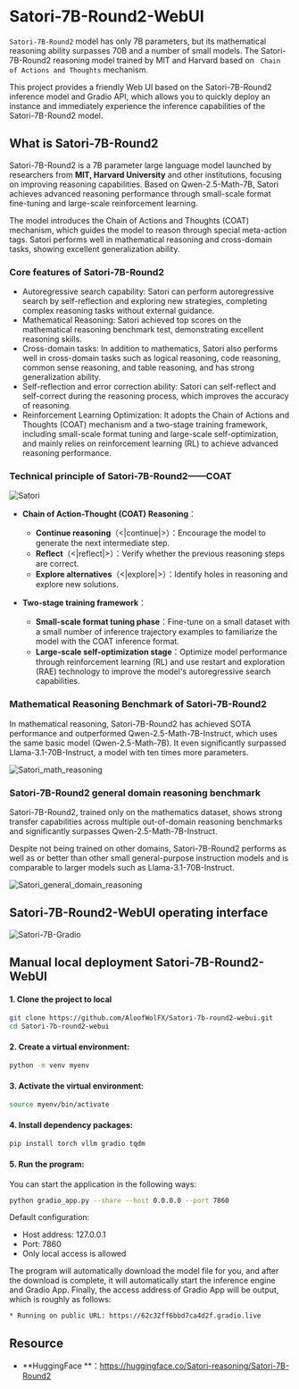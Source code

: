 # Satori-7B-Round2-WebUI

`Satori-7B-Round2`  model has only 7B parameters, but its mathematical reasoning ability surpasses 70B and a number of small models. The Satori-7B-Round2 reasoning model trained by MIT and Harvard based on ` Chain of Actions and Thoughts` mechanism. 

This project provides a friendly Web UI based on the Satori-7B-Round2 inference model and Gradio API, which allows you to quickly deploy an instance and immediately experience the inference capabilities of the Satori-7B-Round2 model. 

## What is Satori-7B-Round2

Satori-7B-Round2 is a 7B parameter large language model launched by researchers from **MIT, Harvard University** and other institutions, focusing on improving reasoning capabilities. Based on Qwen-2.5-Math-7B, Satori achieves advanced reasoning performance through small-scale format fine-tuning and large-scale reinforcement learning.


The model introduces the Chain of Actions and Thoughts (COAT) mechanism, which guides the model to reason through special meta-action tags. Satori performs well in mathematical reasoning and cross-domain tasks, showing excellent generalization ability.

### Core features of Satori-7B-Round2

- Autoregressive search capability: Satori can perform autoregressive search by self-reflection and exploring new strategies, completing complex reasoning tasks without external guidance. 
- Mathematical Reasoning: Satori achieved top scores on the mathematical reasoning benchmark test, demonstrating excellent reasoning skills. 
- Cross-domain tasks: In addition to mathematics, Satori also performs well in cross-domain tasks such as logical reasoning, code reasoning, common sense reasoning, and table reasoning, and has strong generalization ability.
- Self-reflection and error correction ability: Satori can self-reflect and self-correct during the reasoning process, which improves the accuracy of reasoning.
- Reinforcement Learning Optimization: It adopts the Chain of Actions and Thoughts (COAT) mechanism and a two-stage training framework, including small-scale format tuning and large-scale self-optimization, and mainly relies on reinforcement learning (RL) to achieve advanced reasoning performance.


### Technical principle of Satori-7B-Round2——COAT

![Satori](https://s2.loli.net/2025/02/11/mUiAHC4s8yql51z.png)

- **Chain of Action-Thought (COAT) Reasoning**：
  - **Continue reasoning**（<|continue|>）：Encourage the model to generate the next intermediate step. 
  - **Reflect**（<|reflect|>）：Verify whether the previous reasoning steps are correct.
  - **Explore alternatives**（<|explore|>）：Identify holes in reasoning and explore new solutions. 

- **Two-stage training framework**：
  - **Small-scale format tuning phase**：Fine-tune on a small dataset with a small number of inference trajectory examples to familiarize the model with the COAT inference format. 
  - **Large-scale self-optimization stage**：Optimize model performance through reinforcement learning (RL) and use restart and exploration (RAE) technology to improve the model's autoregressive search capabilities.


### Mathematical Reasoning Benchmark of Satori-7B-Round2

In mathematical reasoning, Satori-7B-Round2 has achieved SOTA performance and outperformed Qwen-2.5-Math-7B-Instruct, which uses the same basic model (Qwen-2.5-Math-7B). It even significantly surpassed Llama-3.1-70B-Instruct, a model with ten times more parameters.

![Satori_math_reasoning](https://s2.loli.net/2025/02/13/rIdankjoPZJSNwe.png)

### Satori-7B-Round2 general domain reasoning benchmark

Satori-7B-Round2, trained only on the mathematics dataset, shows strong transfer capabilities across multiple out-of-domain reasoning benchmarks and significantly surpasses Qwen-2.5-Math-7B-Instruct.

Despite not being trained on other domains, Satori-7B-Round2 performs as well as or better than other small general-purpose instruction models and is comparable to larger models such as Llama-3.1-70B-Instruct.

![Satori_general_domain_reasoning](https://s2.loli.net/2025/02/13/k6B2KLUpwhtSmEj.png)

## Satori-7B-Round2-WebUI operating interface

![Satori-7B-Gradio](https://i.ibb.co/G4GPq2Rx/satori.png)


## Manual local deployment Satori-7B-Round2-WebUI

#### 1. Clone the project to local
```bash
git clone https://github.com/AloofWolFX/Satori-7b-round2-webui.git
cd Satori-7b-round2-webui
```

#### 2. Create a virtual environment:
```bash
python -m venv myenv
```

#### 3. Activate the virtual environment:
```bash
source myenv/bin/activate
```

#### 4. Install dependency packages:
```bash
pip install torch vllm gradio tqdm
```

#### 5. Run the program:

You can start the application in the following ways:
```bash
python gradio_app.py --share --host 0.0.0.0 --port 7860
```

Default configuration:
- Host address: 127.0.0.1
- Port: 7860
- Only local access is allowed


The program will automatically download the model file for you, and after the download is complete, it will automatically start the inference engine and Gradio App. Finally, the access address of Gradio App will be output, which is roughly as follows:
```raw
* Running on public URL: https://62c32ff6bbd7ca4d2f.gradio.live
```

## Resource

- **HuggingFace **：<https://huggingface.co/Satori-reasoning/Satori-7B-Round2>
